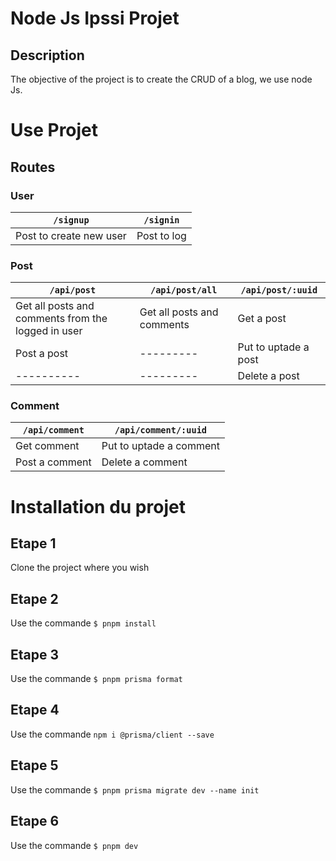 # Node Js Ipssi Projet
## Description
The objective of the project is to create the CRUD of a blog, we use node Js.

# Use Projet 

## Routes
### User
|`/signup`|`/signin`|
|----------|---------|
|Post to create new user|Post to log|
### Post
|`/api/post`|`/api/post/all`|`/api/post/:uuid`|
|----------|---------|-------|
|Get all posts and comments from the logged in user|Get all posts and comments|Get a post|
|Post a post|---------|Put to uptade a post|
|----------|---------|Delete a post|
### Comment
|`/api/comment`|`/api/comment/:uuid`|
|----------|---------|
|Get comment|Put to uptade a comment|
|Post a comment|Delete a comment|

# Installation du projet
## Etape 1
Clone the project where you wish
## Etape 2
Use the commande `$ pnpm install`
## Etape 3
Use the commande `$ pnpm prisma format`
## Etape 4
Use the commande `npm i @prisma/client --save`
## Etape 5
Use the commande `$ pnpm prisma migrate dev --name init`
## Etape 6
Use the commande `$ pnpm dev`
